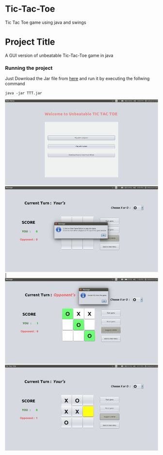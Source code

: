 # Tic-Tac-Toe
Tic Tac Toe game using java and swings
# Project Title
A GUI version of unbeatable Tic-Tac-Toe game in java

### Running the project

Just Download the Jar file from [here](https://github.com/Nafees7/Tic-Tac-Toe/blob/main/TTT.jar)
and run it by executing the follwing command
```
java -jar TTT.jar
```
![main menu](images/main_menu.png) 
![images](images/game.png)|
![images2](images/game1.png)
![images3](images/game3.png)

